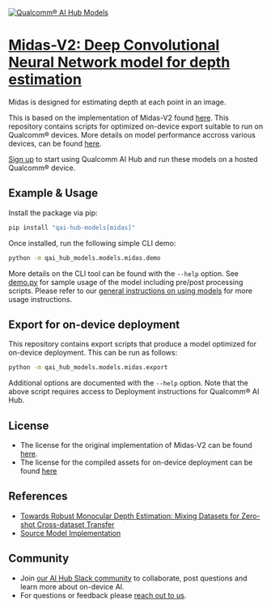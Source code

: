 [![Qualcomm® AI Hub Models](https://qaihub-public-assets.s3.us-west-2.amazonaws.com/qai-hub-models/quic-logo.jpg)](../../README.md)


# [Midas-V2: Deep Convolutional Neural Network model for depth estimation](https://aihub.qualcomm.com/models/midas)

Midas is designed for estimating depth at each point in an image.

This is based on the implementation of Midas-V2 found [here](https://github.com/isl-org/MiDaS). This repository contains scripts for optimized on-device
export suitable to run on Qualcomm® devices. More details on model performance
accross various devices, can be found [here](https://aihub.qualcomm.com/models/midas).

[Sign up](https://myaccount.qualcomm.com/signup) to start using Qualcomm AI Hub and run these models on a hosted Qualcomm® device.




## Example & Usage

Install the package via pip:
```bash
pip install "qai-hub-models[midas]"
```


Once installed, run the following simple CLI demo:

```bash
python -m qai_hub_models.models.midas.demo
```
More details on the CLI tool can be found with the `--help` option. See
[demo.py](demo.py) for sample usage of the model including pre/post processing
scripts. Please refer to our [general instructions on using
models](../../../#getting-started) for more usage instructions.

## Export for on-device deployment

This repository contains export scripts that produce a model optimized for
on-device deployment. This can be run as follows:

```bash
python -m qai_hub_models.models.midas.export
```
Additional options are documented with the `--help` option. Note that the above
script requires access to Deployment instructions for Qualcomm® AI Hub.


## License
* The license for the original implementation of Midas-V2 can be found
  [here](https://github.com/isl-org/MiDaS/blob/master/LICENSE).
* The license for the compiled assets for on-device deployment can be found [here](https://qaihub-public-assets.s3.us-west-2.amazonaws.com/qai-hub-models/Qualcomm+AI+Hub+Proprietary+License.pdf)


## References
* [Towards Robust Monocular Depth Estimation: Mixing Datasets for Zero-shot Cross-dataset Transfer](https://arxiv.org/abs/1907.01341v3)
* [Source Model Implementation](https://github.com/isl-org/MiDaS)



## Community
* Join [our AI Hub Slack community](https://aihub.qualcomm.com/community/slack) to collaborate, post questions and learn more about on-device AI.
* For questions or feedback please [reach out to us](mailto:ai-hub-support@qti.qualcomm.com).
